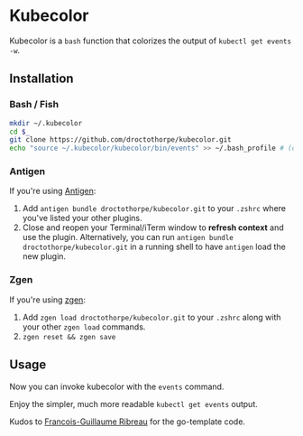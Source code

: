 # Kubecolor

Kubecolor is a `bash` function that colorizes the output of `kubectl get events -w`.

## Installation

### Bash / Fish

```bash
mkdir ~/.kubecolor
cd $_
git clone https://github.com/droctothorpe/kubecolor.git 
echo "source ~/.kubecolor/kubecolor/bin/events" >> ~/.bash_profile # (or ~/.bashrc)
```

### Antigen

If you're using [Antigen](https://github.com/zsh-users/antigen):

1. Add `antigen bundle droctothorpe/kubecolor.git` to your `.zshrc` where you've listed your other plugins.
2. Close and reopen your Terminal/iTerm window to **refresh context** and use the plugin. Alternatively, you can run `antigen bundle droctothorpe/kubecolor.git` in a running shell to have `antigen` load the new plugin.

### Zgen

If you're using [zgen](https://github.com/tarjoilija/zgen):

1. Add `zgen load droctothorpe/kubecolor.git` to your `.zshrc` along with your other `zgen load` commands.
2. `zgen reset && zgen save`

## Usage

Now you can invoke kubecolor with the `events` command.

Enjoy the simpler, much more readable `kubectl get events` output. 

Kudos to [Francois-Guillaume Ribreau](https://blog.fgribreau.com/2018/05/pretty-print-kubernetes-events-kubectl.html) for the go-template code. 
